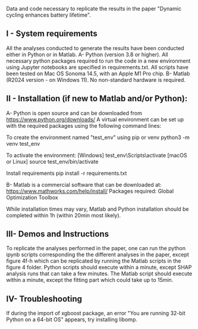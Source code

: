 Data and code necessary to replicate the results in the paper "Dynamic cycling enhances battery lifetime".

I - System requirements
-----
All the analyses conducted to generate the results have been conducted either in Python or in Matlab. 
A- Python (version 3.8 or higher). All necessary python packages required to run the code in a new environment using Jupyter notebooks are specified in requirements.txt. All scripts have been tested on Mac OS Sonoma 14.5, with an Apple M1 Pro chip.
B- Matlab (R2024 version - on Windows 11). 
No non-standard hardware is required.


II - Installation (if new to Matlab and/or Python):
-----
A- Python is open source and can be downloaded from https://www.python.org/downloads/
A virtual environment can be set up with the required packages using the following command lines:

To create the environment named "test_env" using pip or venv
python3 -m venv test_env

To activate the environment:
[Windows] test_env\Scripts\activate
[macOS or Linux] source test_env/bin/activate

Install requirements
pip install -r requirements.txt

B- Matlab is a commercial software that can be downloaded at:
https://www.mathworks.com/help/install/
Packages required: Global Optimization Toolbox

While installation times may vary, Matlab and Python installation should be completed within 1h (within 20min most likely). 

III- Demos and Instructions
-----
To replicate the analyses performed in the paper, one can run the python ipynb scripts corresponding the the different analyses in the paper, except figure 4f-h which can be replicated by running the Matlab scripts in the figure 4 folder.
Python scripts should execute within a minute, except SHAP analysis runs that can take a few minutes. 
The Matlab script should execute within a minute, except the fitting part which could take up to 15min.

IV- Troubleshooting
-----
If during the import of xgboost package, an error "You are running 32-bit Python on a 64-bit OS" appears, try installing libomp.
